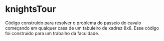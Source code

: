 # knightsTour
Código construído para resolver o problema do passeio do cavalo começando em qualquer casa de um tabuleiro de xadrez 8x8. Esse código foi construído para um trabalho da faculdade.

